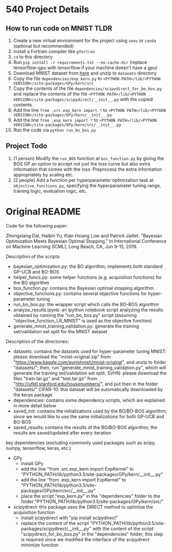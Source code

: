 # 540 Project Details

## How to run code on MNIST TLDR
1. Create a new virtual environment for the project using `venv` or `conda` (optional but recommended)
2. Install a Fortrain compiler like `gfortran`
3. `cd` to this directory
4. Run `pip install -r requirements.txt --no-cache-dir` (replace tensorflow-gpu with tensorflow if your machine doesn't have a gpu)
5. Download MNIST dataset from [here](https://www.kaggle.com/avnishnish/mnist-original) and unzip to `datasets` directory
6. Copy the file `dependencies/exp_kern.py` to `<PYTHON PATH>/lib/<PYTHON VERSION>/site-packages/GPy/kern/src`
7. Copy the contents of the file `dependencies/scipydirect_for_bo_bos.py` and replace the contents of the file `<PYTHON PATH>/lib/<PYTHON VERSION>/site-packages/scipydirect/__init__.py` with the copied contents.
8. Add the line `from .src.exp_kern import *` to `<PYTHON PATH>/lib/<PYTHON VERSION>/site-packages/GPy/kern/__init__.py`
9. Add the line `from .exp_kern import *` to `<PYTHON PATH>/lib/<PYTHON VERSION>/site-packages/GPy/kern/src/__init__.py`
10. Run the code via `python run_bo_bos.py`


## Project Todo
1. (1 person) Modify the `run_BOS` function at `bos_function.py` by giving the BOS GP an option to accept not just the loss curve but also extra information that comes with the loss. Preprocess the extra information appropriately by scaling etc.
2. (2 people) Add a function per hyperparameter optimization task at `objective_functions.py`, specifying the hyperparameter tuning range, training logic, evaluation logic, etc.


# Original README

Code for the following paper:

Zhongxiang Dai, Haibin Yu, Kian Hsiang Low and Patrick Jaillet. "Bayesian Optimization
Meets Bayesian Optimal Stopping." In International Conference on Machine Learning (ICML),
Long Beach, CA, Jun 9-15, 2019.



Description of the scripts:
* bayesian_optimization.py: the BO algorithm; implements both standard GP-UCB and BO-BOS
* helper_funcs.py: some helper functions (e.g. acquisition functions) for the BO algorithm
* bos_function.py: contains the Bayesian optimal stopping algorithm
* objective_functions.py: contains several objective functions for hyper-parameter tuning
* run_bo_bos.py: the wrapper script which calls the BO-BOS algorithm
* analyze_results.ipynb: an ipython notebook script analyzing the results obtained by running the "run_bo_bos.py" script (assuming "objective_function_LR_MNIST" is used as the objective function)
* generate_mnist_training_validation.py: generate the training set/validation set split for the MNIST dataset


Description of the directories:
* datasets: contains the datasets used for hyper-parameter tuning
    MNIST: please download the "mnist-original.zip" from "https://www.kaggle.com/avnishnish/mnist-original", and unzip to folder "datasets/";
        then, run "generate_mnist_training_validation.py", which will generate the training set/validation set split.
    SVHN: please download the files "train.tar.gz" and "test.tar.gz" from "http://ufldl.stanford.edu/housenumbers/", 
        and put then in the folder "datasets/"
    CIFAR-10: this dataset will be automatically downloaded by the keras package
* dependencies: contains some dependency scripts, which are explained in more detail below
* saved_init: contains the initializations used by the BO/BO-BOS algorithm; since we would like to use the same initializations for both GP-UCB and BO-BOS
* saved_results: contains the results of the BO/BO-BOS algorithm; the results are saved/updated after every iteration


key dependencies (excluding commonly used packages such as scipy, numpy, tensorflow, keras, etc.)
* GPy
    * install GPy
    * add the line "from .src.exp_kern import ExpKernel" to "PYTHON_PATH/lib/python3.5/site-packages/GPy/kern/\_\_init\_\_.py"
    * add the line "from .exp_kern import ExpKernel" to "PYTHON_PATH/lib/python3.5/site-packages/GPy/kern/src/\_\_init\_\_.py"
    * place the script "exp_kern.py" in the "dependencies" folder to the folder "PYTHON_PATH/lib/python3.5/site-packages/GPy/kern/src/"
* scipydirect: this package uses the DIRECT method to optimize the acquisition function
    * install scipydirect with "pip install scipydirect"
    * replace the content of the script "PYTHON_PATH/lib/python3.5/site-packages/scipydirect/\_\_init\_\_.py" with the content of the script "scipydirect_for_bo_bos.py" in the "dependencies" folder; this step is required since we modified the interface of the scipydirect minimize function
